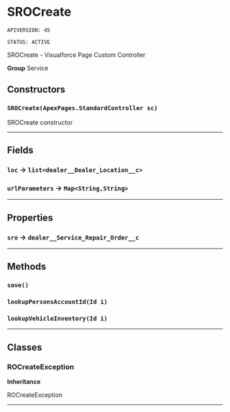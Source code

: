 # SROCreate

`APIVERSION: 45`

`STATUS: ACTIVE`

SROCreate - Visualforce Page Custom Controller


**Group** Service

## Constructors
### `SROCreate(ApexPages.StandardController sc)`

SROCreate constructor

---
## Fields

### `loc` → `list<dealer__Dealer_Location__c>`


### `urlParameters` → `Map<String,String>`


---
## Properties

### `sro` → `dealer__Service_Repair_Order__c`


---
## Methods
### `save()`
### `lookupPersonsAccountId(Id i)`
### `lookupVehicleInventory(Id i)`
---
## Classes
### ROCreateException

**Inheritance**

ROCreateException


---
